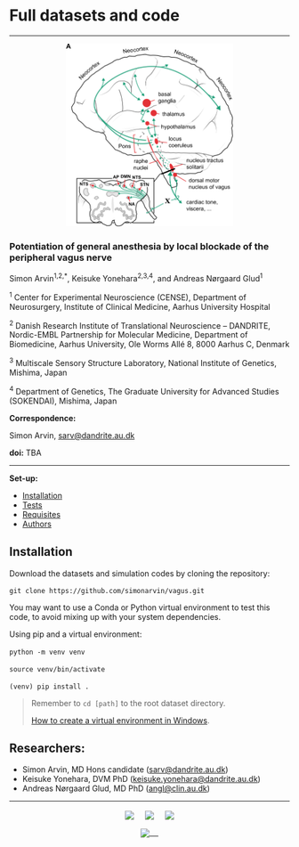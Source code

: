 # Full datasets and code
----
<p align="center">
  <img src="https://github.com/simonarvin/vagus/blob/main/misc/vagus_overview.svg" width=300/>
</p>

### Potentiation of general anesthesia by local blockade of the peripheral vagus nerve

Simon Arvin<sup>1,2,*</sup>, Keisuke Yonehara<sup>2,3,4</sup>, and Andreas Nørgaard Glud<sup>1</sup>

<sup>1</sup> Center for Experimental Neuroscience (CENSE), Department of Neurosurgery, Institute of Clinical Medicine, Aarhus University Hospital

<sup>2</sup> Danish Research Institute of Translational Neuroscience – DANDRITE, Nordic-EMBL Partnership for Molecular Medicine, Department of Biomedicine, Aarhus University, Ole Worms Allé 8, 8000 Aarhus C, Denmark

<sup>3</sup> Multiscale Sensory Structure Laboratory, National Institute of Genetics, Mishima, Japan

<sup>4</sup> Department of Genetics, The Graduate University for Advanced Studies (SOKENDAI), Mishima, Japan


**Correspondence:**

Simon Arvin, sarv@dandrite.au.dk

**doi:** TBA

----

**Set-up:**
- [Installation](#installation)
- [Tests](#tests)
- [Requisites](#requisites)
- [Authors](#authors)

## Installation

Download the datasets and simulation codes by cloning the repository:
```
git clone https://github.com/simonarvin/vagus.git
```

You may want to use a Conda or Python virtual environment to test this code, to avoid mixing up with your system dependencies.

Using pip and a virtual environment:

```python -m venv venv```

```source venv/bin/activate```

```(venv) pip install .```

> Remember to ```cd [path]``` to the root dataset directory.
> 
> [How to create a virtual environment in Windows](https://docs.python.org/3/library/venv.html).


## Researchers:

- Simon Arvin, MD Hons candidate (sarv@dandrite.au.dk)
- Keisuke Yonehara, DVM PhD (keisuke.yonehara@dandrite.au.dk)
- Andreas Nørgaard Glud, MD PhD (angl@clin.au.dk)

----

<p align="center">
    <img src="https://github.com/simonarvin/eyeloop/blob/master/misc/imgs/aarhusuniversity.svg?raw=true" align="center" height="40">&nbsp;&nbsp;&nbsp;&nbsp;
    <img src="https://github.com/simonarvin/eyeloop/blob/master/misc/imgs/dandrite.svg?raw=true" align="center" height="40">&nbsp;&nbsp;&nbsp;&nbsp;
    <img src="https://github.com/simonarvin/connectivity_smallworld/blob/main/misc/CENSE.jpg" align="center" height="40">
</p>
<p align="center">
    <a href="http://www.yoneharalab.com">
    <img src="https://github.com/simonarvin/eyeloop/blob/master/misc/imgs/yoneharalab.svg?raw=true" align="center" height="18">&nbsp;&nbsp;&nbsp;&nbsp;
    </a>
    </p>

